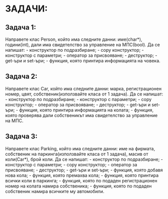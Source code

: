 #  ЗАДАЧИ:

## Задача 1:

Направете клас Person, който има следните данни: име(char*), години(int), дали има свидетелство за управление на МПС(bool).
Да се напишат:
	- конструктор по подразбиране;
	- copy конструктор;
	- конструктор с параметри;
	- оператор за присвояване;
	- деструктор;
	- get-ъри и set-ъри;
	- функция, която принтира информацията на човека.

## Задача 2:

Направете клас Car, който има следните данни: марка, регистрационен номер, цвят, собственик(използвайте класа от 1 задача).
Да се напишат:
	- конструктор по подразбиране;
	- конструктор с параметри;
	- copy конструктор;
	- оператор за присвояване;
	- деструктор;
	- get-ъри и set-ъри;
	- функция, която принтира информацията на колата;
	- функция, която проверява дали собственикът има свидетелство за управление на МПС.

##  Задача 3:

Направете клас Parking, който има следните данни: име на фирмата, собственик на паркинга(използвайте класа от 1 задача), масив от коли(Car*), брой коли.
Да се напишат:
	- конструктор по подразбиране;
	- конструктор с параметри;
	- copy конструктор;
	- оператор за присвояване;
	- деструктор;
	- get-ъри и set-ъри;
	- функция, която добавя нова кола;
	- функция, която премахва кола;
	- функция, която принтира всички коли в паркинга;
	- функция, която пo подаден регистрационен номeр на колата намира собственика;
	- функция, която пo подаден собственик намира всичките му автомобили.
